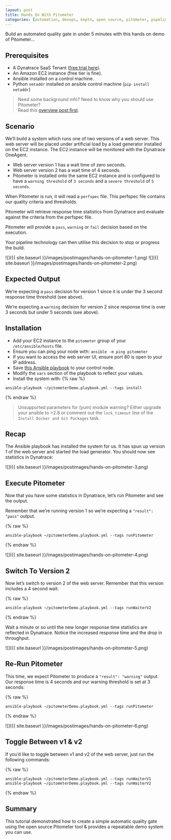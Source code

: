 ```yaml
---
layout: post
title: Hands On With Pitometer
categories: [automation, devops, keptn, open source, pitometer, pipeline]
---
```


Build an automated quality gate in under 5 minutes with this hands on demo of Pitometer...

## Prerequisites

- A Dynatrace SaaS Tenant ([free trial here](https://dynatrace.com/trial)).
- An Amazon EC2 instance (free tier is fine).
- Ansible installed on a control machine.
- Python `netaddr` installed on ansible control machine (`pip install netaddr`)

> Need some background info? Need to know why you should use Pitometer?<br />Read this [overview post first](pitometer-open-source-autonomous-quality-gates).

## Scenario

We’ll build a system which runs one of two versions of a web server. This web server will be placed under artificial load by a load generator installed on the EC2 instance. The EC2 instance will be monitored with the Dynatrace OneAgent.

- Web server version 1 has a wait time of zero seconds.
- Web server version 2 has a wait time of 4 seconds.
- Pitometer is installed onto the same EC2 instance and is configured to have a `warning threshold` of `3 seconds` and a `severe threshold` of `5 seconds`.

When Pitometer is run, it will read a `perfspec` file. This perfspec file contains our quality criteria and thresholds.

Pitometer will retrieve response time statistics from Dynatrace and evaluate against the criteria from the perfspec file.

Pitometer will provide a `pass`, `warning` or `fail` decision based on the execution.

Your pipeline technology can then utilise this decision to stop or progress the build.

![]({{ site.baseurl }}/images/postimages/hands-on-pitometer-1.png)
![]({{ site.baseurl }}/images/postimages/hands-on-pitometer-2.png)

## Expected Output

We’re expecting a `pass` decision for version 1 since it is under the 3 second response time threshold (see above).

We’re expecting a `warning` decision for version 2 since response time is over 3 seconds but under 5 seconds (see above).

## Installation

- Add your EC2 instance to the `pitometer` group of your `/etc/ansible/hosts` file.
- Ensure you can ping your node with: `ansible -m ping pitometer`
- If you want to access the web server UI, ensure port 80 is open to your IP address.
- Save [this Ansible playbook](https://gist.github.com/agardnerIT/2009295ae76856d832c2aaf34a4d2dca) to your control node.
- Modify the `vars` section of the playbook to reflect your values.
- Install the system with:
{% raw %}
```
ansible-playbook ~/pitometerDemo.playbook.yml --tags install
```
{% endraw %}

> Unsupported parameters for (yum) module warning? Either upgrade your ansible to >2.8 or comment out the `lock_timeout` line of the `Install Docker and Git Packages` task.

## Recap

The Ansible playbook has installed the system for us. It has spun up version 1 of the web server and started the load generator. You should now see statistics in Dynatrace:

![]({{ site.baseurl }}/images/postimages/hands-on-pitometer-3.png)

## Execute Pitometer

Now that you have some statistics in Dynatrace, let’s run Pitometer and see the output.

Remember that we’re running version 1 so we’re expecting a `"result": "pass"` output.

{% raw %}
```
ansible-playbook ~/pitometerDemo.playbook.yml --tags runPitometer
```
{% endraw %}

![]({{ site.baseurl }}/images/postimages/hands-on-pitometer-4.png)

## Switch To Version 2

Now let’s switch to version 2 of the web server. Remember that this version includes a 4 second wait.

{% raw %}
```
ansible-playbook ~/pitometerDemo.playbook.yml --tags runWaiterV2
```
{% endraw %}

Wait a minute or so until the new longer response time statistics are reflected in Dynatrace. Notice the increased response time and the drop in throughput.

![]({{ site.baseurl }}/images/postimages/hands-on-pitometer-5.png)

## Re-Run Pitometer

This time, we expect Pitometer to produce a `"result": "warning"` output. Our response time is 4 seconds and our warning threshold is set at 3 seconds:

{% raw %}
```
ansible-playbook ~/pitometerDemo.playbook.yml --tags runPitometer
```
{% endraw %}

![]({{ site.baseurl }}/images/postimages/hands-on-pitometer-6.png)

## Toggle Between v1 & v2

If you’d like to toggle between v1 and v2 of the web server, just run the following commands:

{% raw %}
```
ansible-playbook ~/pitometerDemo.playbook.yml --tags runWaiterV1
ansible-playbook ~/pitometerDemo.playbook.yml --tags runWaiterV2
```
{% endraw %}

## Summary

This tutorial demonstrated how to create a simple automatic quality gate using the open source Pitometer tool & provides a repeatable demo system you can use.